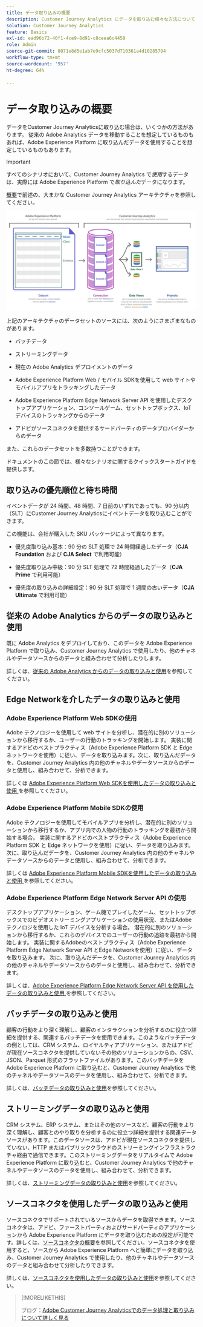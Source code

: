 ```yaml
---
title: データ取り込みの概要
description: Customer Journey Analytics にデータを取り込む様々な方法について
solution: Customer Journey Analytics
feature: Basics
exl-id: ead96b72-40f1-4ce9-8d91-c8ceea6c4458
role: Admin
source-git-commit: 8071e8d5e1ab7e9cfc5037d710361a4d10285704
workflow-type: tm+mt
source-wordcount: '957'
ht-degree: 64%

---
```


# データ取り込みの概要

データをCustomer Journey Analyticsに取り込む場合は、いくつかの方法があります。 従来の Adobe Analytics データを移動することを想定しているものもあれば、Adobe Experience Platform に取り込んだデータを使用することを想定しているものもあります。

>[!IMPORTANT]
>
>すべてのシナリオにおいて、Customer Journey Analytics で&#x200B;_使用_&#x200B;するデータは、実際には Adobe Experience Platform で&#x200B;_取り込んだ_&#x200B;データになります。

[概要](https://experienceleague.adobe.com/docs/analytics-platform/using/cja-overview/cja-overview.html?lang=ja)で前述の、大まかな Customer Journey Analytics アーキテクチャを参照してください。

![ この節で説明するCustomer Journey Analyticsのアーキテクチャ ](./assets/cja-architecture.png)

上記のアーキテクチャのデータセットのソースには、次のようにさまざまなものがあります。

- バッチデータ

- ストリーミングデータ

- 現在の Adobe Analytics デプロイメントのデータ

- Adobe Experience Platform Web / モバイル SDKを使用して web サイトやモバイルアプリをトラッキングしたデータ

- Adobe Experience Platform Edge Network Server API を使用したデスクトップアプリケーション、コンソールゲーム、セットトップボックス、IoT デバイスのトラッキングからのデータ

- アドビがソースコネクタを提供するサードパーティのデータプロバイダーからのデータ

また、これらのデータセットを多数持つことができます。

ドキュメントのこの節では、様々なシナリオに関するクイックスタートガイドを提供します。

## 取り込みの優先順位と待ち時間

イベントデータが 24 時間、48 時間、7 日前のいずれであっても、90 分以内（SLT）にCustomer Journey Analyticsにイベントデータを取り込むことができます。

この機能は、会社が購入した SKU パッケージによって異なります。

- 優先度取り込み基本：90 分の SLT 処理で 24 時間経過したデータ（**CJA Foundation** および **CJA Select** で利用可能）

- 優先度取り込み中級：90 分 SLT 処理で 72 時間経過したデータ（**CJA Prime** で利用可能）

- 優先度の取り込みの詳細設定：90 分 SLT 処理で 1 週間の古いデータ（**CJA Ultimate** で利用可能）

## 従来の Adobe Analytics からのデータの取り込みと使用

既に Adobe Analytics をデプロイしており、このデータを Adobe Experience Platform で取り込み、Customer Journey Analytics で使用したり、他のチャネルやデータソースからのデータと組み合わせて分析したりします。

詳しくは、[従来の Adobe Analytics からのデータの取り込みと使用](./analytics.md)を参照してください。


## Edge Networkを介したデータの取り込みと使用

### Adobe Experience Platform Web SDKの使用

Adobe テクノロジーを使用して web サイトを分析し、潜在的に別のソリューションから移行するか、ユーザーの行動のトラッキングを開始します。 実装に関するアドビのベストプラクティス（Adobe Experience Platform SDK と Edge ネットワークを使用）に従い、データを取り込みます。次に、取り込んだデータを、Customer Journey Analytics 内の他のチャネルやデータソースからのデータと使用し、組み合わせて、分析できます。

詳しくは [Adobe Experience Platform Web SDKを使用したデータの取り込みと使用 ](./aepwebsdk.md) を参照してください。

### Adobe Experience Platform Mobile SDKの使用

Adobe テクノロジーを使用してモバイルアプリを分析し、潜在的に別のソリューションから移行するか、アプリ内での人物の行動のトラッキングを最初から開始する場合。 実装に関するアドビのベストプラクティス（Adobe Experience Platform SDK と Edge ネットワークを使用）に従い、データを取り込みます。次に、取り込んだデータを、Customer Journey Analytics 内の他のチャネルやデータソースからのデータと使用し、組み合わせて、分析できます。

詳しくは [Adobe Experience Platform Mobile SDKを使用したデータの取り込みと使用 ](./aepmobilesdk.md) を参照してください。

### Adobe Experience Platform Edge Network Server API の使用

デスクトップアプリケーション、ゲーム機でプレイしたゲーム、セットトップボックスでのビデオストリーミングアプリケーションの使用状況、またはAdobe テクノロジを使用した IoT デバイスを分析する場合。 潜在的に別のソリューションから移行するか、これらのデバイスでのユーザーの行動の追跡を最初から開始します。 実装に関するAdobeのベストプラクティス（Adobe Experience Platform Edge Network Server API とEdge Networkを使用）に従い、データを取り込みます。 次に、取り込んだデータを、Customer Journey Analytics 内の他のチャネルやデータソースからのデータと使用し、組み合わせて、分析できます。

詳しくは、[Adobe Experience Platform Edge Network Server API を使用したデータの取り込みと使用 ](./serverapi.md) を参照してください。

## バッチデータの取り込みと使用

顧客の行動をより深く理解し、顧客のインタラクションを分析するのに役立つ詳細を提供する、関連するバッチデータを使用できます。このようなバッチデータの例としては、CRM システム、ロイヤルティアプリケーション、またはアドビが現在ソースコネクタを提供していないその他のソリューションからの、CSV、JSON、Parquet 形式のフラットファイルがあります。このバッチデータを Adobe Experience Platform に取り込むと、Customer Journey Analytics で他のチャネルやデータソースのデータを使用し、組み合わせて、分析できます。

詳しくは、[バッチデータの取り込みと使用](./batch.md)を参照してください。

## ストリーミングデータの取り込みと使用

CRM システム、ERP システム、またはその他のソースなど、顧客の行動をより深く理解し、顧客とのやり取りを分析するのに役立つ詳細を提供する関連データソースがあります。このデータソースは、アドビが現在ソースコネクタを提供していない、HTTP またはパブリッククラウドのストリーミングインフラストラクチャ経由で通信できます。このストリーミングデータをリアルタイムで Adobe Experience Platform に取り込むと、Customer Journey Analytics で他のチャネルやデータソースのデータを使用し、組み合わせて、分析できます。

詳しくは、[ストリーミングデータの取り込みと使用](./streaming.md)を参照してください。

## ソースコネクタを使用したデータの取り込みと使用

ソースコネクタでサポートされているソースからデータを取得できます。ソースコネクタは、アドビ、ファーストパーティおよびサードパーティのアプリケーションから Adobe Experience Platform にデータを取り込むための設定が可能です。詳しくは、[ソースコネクタの概要](https://experienceleague.adobe.com/docs/experience-platform/sources/home.html?lang=ja)を参照してください。ソースコネクタを使用すると、ソースから Adobe Experience Platform へと簡単にデータを取り込み、Customer Journey Analytics で使用したり、他のチャネルやデータソースのデータと組み合わせて分析したりできます。

詳しくは、[ソースコネクタを使用したデータの取り込みと使用](./sources.md)を参照してください。

>[!MORELIKETHIS]
>
>ブログ：[Adobe Customer Journey Analyticsでのデータ処理と取り込みについて詳しく見る ](https://experienceleaguecommunities.adobe.com/t5/adobe-analytics-blogs/a-closer-look-at-data-processing-amp-ingestion-in-adobe-customer/ba-p/665091)


